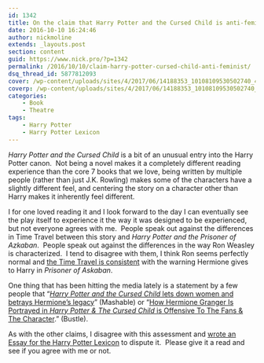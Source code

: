 ```yaml
---
id: 1342
title: On the claim that Harry Potter and the Cursed Child is anti-feminist
date: 2016-10-10 16:24:46
author: nickmoline
extends: _layouts.post
section: content
guid: https://www.nick.pro/?p=1342
permalink: /2016/10/10/claim-harry-potter-cursed-child-anti-feminist/
dsq_thread_id: 5877812093
cover: /wp-content/uploads/sites/4/2017/06/14188353_10108109530502740_481279193677981512_o-e1496532419588.jpg
coverp: /wp-content/uploads/sites/4/2017/06/14188353_10108109530502740_481279193677981512_o-e1496532419588.webp
categories:
    - Book
    - Theatre
tags:
    - Harry Potter
    - Harry Potter Lexicon
---
```

_Harry Potter and the Cursed Child_ is a bit of an unusual entry into the Harry Potter canon.  Not being a novel makes it a completely different reading experience than the core 7 books that we love, being written by multiple people (rather than just J.K. Rowling) makes some of the characters have a slightly different feel, and centering the story on a character other than Harry makes it inherently feel different.

<!--more-->

I for one loved reading it and I look forward to the day I can eventually see the play itself to experience it the way it was designed to be experienced, but not everyone agrees with me.  People speak out against the differences in Time Travel between this story and _Harry Potter and the Prisoner of Azkaban_.  People speak out against the differences in the way Ron Weasley is characterized.  I tend to disagree with them, I think Ron seems perfectly normal and [the Time Travel is consistent](https://www.hp-lexicon.org/2016/08/10/albus-potter-lesson-quantum-mechanics/) with the warning Hermione gives to Harry in _Prisoner of Askaban_.

One thing that has been hitting the media lately is a statement by a few people that “[_Harry Potter and the Cursed Child_ lets down women and betrays Hermione’s legacy](http://mashable.com/2016/08/17/harry-potter-cursed-child-female-characters/#dtI_uy7hyGqi)” (Mashable) or “[How Hermione Granger Is Portrayed in _Harry Potter & The Cursed Child_ is Offensive To The Fans & The Character](http://www.bustle.com/articles/177505-how-hermione-granger-is-portrayed-in-harry-potter-the-cursed-child-is-offensive-to-the).” (Bustle).

As with the other claims, I disagree with this assessment and [wrote an Essay for the Harry Potter Lexicon](https://www.hp-lexicon.org/2016/10/10/minister-teacher-either-way-hermione-still-awesome/) to dispute it.  Please give it a read and see if you agree with me or not.

